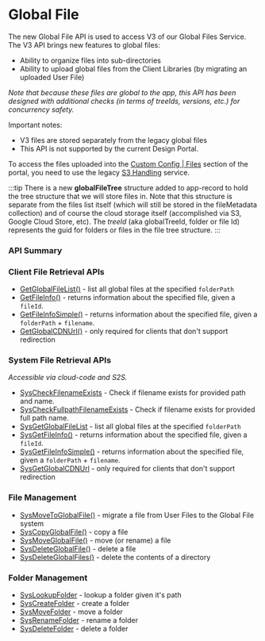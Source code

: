 # Global File






The new Global File API is used to access V3 of our Global Files Service. The V3 API brings new features to global files:

* Ability to organize files into sub-directories
* Ability to upload global files from the Client Libraries (by migrating an uploaded User File)

*Note that because these files are global to the app, this API has been designed with additional checks (in terms of treeIds, versions, etc.) for concurrency safety.*

Important notes:

* V3 files are stored separately from the legacy global files
* This API is not supported by the current Design Portal. 

To access the files uploaded into the [Custom Config | Files](https://portal.braincloudservers.com/admin/dashboard#/development/files) section of the portal, you need to use the legacy [S3 Handling](/api/capi/s3handling) service. 

:::tip
There is a new <strong>globalFileTree</strong> structure added to app-record to hold the tree structure that we will store files in. 
Note that this structure is separate from the files list itself (which will still be stored in the fileMetadata collection) and of 
course the cloud storage itself (accomplished via S3, Google Cloud Store, etc).
The <em>treeId</em> (aka globalTreeId, folder or file Id) represents the guid for folders or files in the file tree structure.
:::
### API Summary

### Client File Retrieval APIs

* [GetGlobalFileList()](/api/capi/globalfile/getglobalfilelist) - list all global files at the specified `folderPath`
* [GetFileInfo()](/api/capi/globalfile/getfileinfo) - returns information about the specified file, given a `fileId`.
* [GetFileInfoSimple()](/api/capi/globalfile/getfileinfosimple) - returns information about the specified file, given a `folderPath` + `filename`.
* [GetGlobalCDNUrl()](/api/capi/globalfile/getglobalcdnurl) - only required for clients that don't support redirection

### System File Retrieval APIs

*Accessible via cloud-code and S2S.*

* [SysCheckFilenameExists](/api/capi/globalfile/syscheckfilenameexists) - Check if filename exists for provided path and name.
* [SysCheckFullpathFilenameExists](/api/capi/globalfile/syscheckfullpathfilenameexists) - Check if filename exists for provided full path name.
* [SysGetGlobalFileList](/api/capi/globalfile/sysgetglobalfilelist) - list all global files at the specified `folderPath`
* [SysGetFileInfo()](/api/capi/globalfile/sysgetfileinfo) - returns information about the specified file, given a `fileId`.
* [SysGetFileInfoSimple()](/api/capi/globalfile/sysgetfileinfosimple) - returns information about the specified file, given a `folderPath` + `filename`.
* [SysGetGlobalCDNUrl](/api/capi/globalfile/sysgetglobalcdnurl) - only required for clients that don't support redirection

### File Management

* [SysMoveToGlobalFile()](/api/capi/globalfile/sysmovetoglobalfile) - migrate a file from User Files to the Global File system
* [SysCopyGlobalFile()](/api/capi/globalfile/syscopyglobalfile) - copy a file
* [SysMoveGlobalFile()](/api/capi/globalfile/sysmoveglobalfile) - move (or rename) a file 
* [SysDeleteGlobalFile()](/api/capi/globalfile/sysdeleteglobalfile) - delete a file
* [SysDeleteGlobalFiles()](/api/capi/globalfile/sysdeleteglobalfiles) - delete the contents of a directory

### Folder Management

* [SysLookupFolder](/api/capi/globalfile/syslookupfolder) - lookup a folder given it's path
* [SysCreateFolder](/api/capi/globalfile/syscreatefolder) - create a folder
* [SysMoveFolder](/api/capi/globalfile/sysmovefolder) - move a folder
* [SysRenameFolder](/api/capi/globalfile/sysrenamefolder) - rename a folder
* [SysDeleteFolder](/api/capi/globalfile/sysdeletefolder) - delete a folder









<DocCardList />
